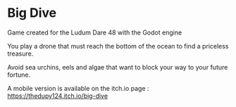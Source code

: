# Big Dive

Game created for the Ludum Dare 48 with the Godot engine

You play a drone that must reach the bottom of the ocean to find a priceless treasure.

Avoid sea urchins, eels and algae that want to block your way to your future fortune.

A mobile version is available on the itch.io page : https://thedupy124.itch.io/big-dive
